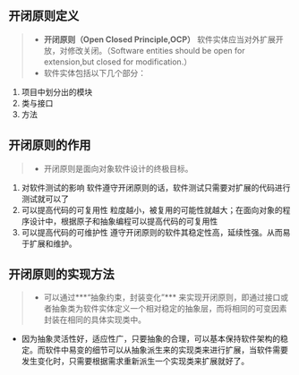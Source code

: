 ## 开闭原则定义
> * **开闭原则（Open Closed Principle,OCP）** 软件实体应当对外扩展开放，对修改关闭。（Software entities should be open for extension,but closed for modification.）
> * 软件实体包括以下几个部分：
1. 项目中划分出的模块
2. 类与接口
3. 方法
## 开闭原则的作用
> * 开闭原则是面向对象软件设计的终极目标。
1. 对软件测试的影响
软件遵守开闭原则的话，软件测试只需要对扩展的代码进行测试就可以了
2. 可以提高代码的可复用性
粒度越小，被复用的可能性就越大；在面向对象的程序设计中，根据原子和抽象编程可以提高代码的可复用性
3. 可以提高代码的可维护性
遵守开闭原则的软件其稳定性高，延续性强。从而易于扩展和维护。
## 开闭原则的实现方法
> * 可以通过***“抽象约束，封装变化”*** 来实现开闭原则，即通过接口或者抽象类为软件实体定义一个相对稳定的抽象层，而将相同的可变因素封装在相同的具体实现类中。
* 因为抽象灵活性好，适应性广，只要抽象的合理，可以基本保持软件架构的稳定。而软件中易变的细节可以从抽象派生来的实现类来进行扩展，当软件需要发生变化时，只需要根据需求重新派生一个实现类来扩展就好了。
